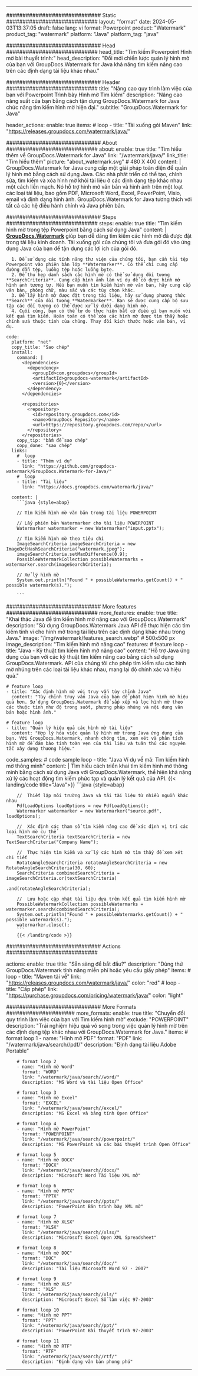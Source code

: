 
---
############################# Static ############################
layout: "format"
date:  2024-05-03T13:37:05
draft: false
lang: vi
format: Powerpoint
product: "Watermark"
product_tag: "watermark"
platform: "Java"
platform_tag: "java"

############################# Head ############################
head_title: "Tìm kiếm Powerpoint Hình mờ bài thuyết trình:"
head_description: "Đổi mới chiến lược quản lý hình mờ của bạn với GroupDocs.Watermark for Java khả năng tìm kiếm nâng cao trên các định dạng tài liệu khác nhau."

############################# Header ############################
title: "Nâng cao quy trình làm việc của bạn với Powerpoint Trình bày Hình mờ Tìm kiếm" 
description: "Nâng cao năng suất của bạn bằng cách tận dụng GroupDocs.Watermark for Java chức năng tìm kiếm hình mờ hiện đại."
subtitle: "GroupDocs.Watermark for Java" 

header_actions:
  enable: true
  items:
    #  loop
    - title: "Tải xuống gói Maven"
      link: "https://releases.groupdocs.com/watermark/java/"
      
############################# About ############################
about:
    enable: true
    title: "Tìm hiểu thêm về GroupDocs.Watermark for Java"
    link: "/watermark/java/"
    link_title: "Tìm hiểu thêm"
    picture: "about_watermark.svg" # 480 X 400
    content: |
       GroupDocs.Watermark for Java cung cấp một giải pháp toàn diện để quản lý hình mờ bằng cách sử dụng Java. Các nhà phát triển có thể tạo, chỉnh sửa, tìm kiếm và xóa hình mờ khỏi tài liệu ở các định dạng tệp khác nhau một cách liền mạch. Nó hỗ trợ hình mờ văn bản và hình ảnh trên một loạt các loại tài liệu, bao gồm PDF, Microsoft Word, Excel, PowerPoint, Visio, email và định dạng hình ảnh. GroupDocs.Watermark for Java tương thích với tất cả các hệ điều hành chính và Java phiên bản.

############################# Steps ############################
steps:
    enable: true
    title: "Tìm kiếm hình mờ trong tệp Powerpoint bằng cách sử dụng Java"
    content: |
      **[GroupDocs.Watermark](https://products.groupdocs.com/watermark/java/)** giúp bạn dễ dàng tìm kiếm các hình mờ đã được đặt trong tài liệu kinh doanh. Tải xuống gói của chúng tôi và đưa gói đó vào ứng dụng Java của bạn để tận dụng các lợi ích của gói đó.
      
      1. Để sử dụng các tính năng thư viện của chúng tôi, bạn cần tải tệp Powerpoint vào phiên bản lớp **Watermarker**. Có thể chỉ cung cấp đường dẫn tệp, luồng tệp hoặc luồng byte.
      2. Để thu hẹp danh sách các hình mờ có thể sử dụng đối tượng **SearchCriteria**. Cung cấp hình ảnh làm ví dụ để có được hình mờ hình ảnh tương tự. Nếu bạn muốn tìm kiếm hình mờ văn bản, hãy cung cấp văn bản, phông chữ, màu sắc và các tùy chọn khác.
      3. Để lấy hình mờ được đặt trong tài liệu, hãy sử dụng phương thức **Search** của đối tượng **Watermarker**. Bạn sẽ được cung cấp bộ sưu tập các đối tượng có thể được xử lý dưới dạng hình mờ.
      4. Cuối cùng, bạn có thể tự do thực hiện bất cứ điều gì bạn muốn với kết quả tìm kiếm. Hoàn toàn có thể xóa các hình mờ được tìm thấy hoặc chỉnh sửa thuộc tính của chúng. Thay đổi kích thước hoặc văn bản, ví dụ.
   
    code:
      platform: "net"
      copy_title: "Sao chép"
      install:
        command: |
          <dependencies>
            <dependency>
              <groupId>com.groupdocs</groupId>
              <artifactId>groupdocs-watermark</artifactId>
              <version>{0}</version>
            </dependency>
          </dependencies>

          <repositories>
            <repository>
              <id>repository.groupdocs.com</id>
              <name>GroupDocs Repository</name>
              <url>https://repository.groupdocs.com/repo/</url>
            </repository>
          </repositories>
        copy_tip: "bấm để sao chép"
        copy_done: "sao chép"
      links:
        #  loop
        - title: "Thêm ví dụ"
          link: "https://github.com/groupdocs-watermark/GroupDocs.Watermark-for-Java/"
        #  loop
        - title: "Tài liệu"
          link: "https://docs.groupdocs.com/watermark/java/"
          
      content: |
        ```java {style=abap}

        // Tìm kiếm hình mờ văn bản trong tài liệu POWERPOINT

        // Lấy phiên bản Watermarker cho tài liệu POWERPOINT
        Watermarker watermarker = new Watermarker("input.pptx");

        // Tìm kiếm hình mờ theo tiêu chí
        ImageSearchCriteria imageSearchCriteria = new ImageDctHashSearchCriteria("watermark.jpeg");
        imageSearchCriteria.setMaxDifference(0.9);
        PossibleWatermarkCollection possibleWatermarks = watermarker.search(imageSearchCriteria);

        // Xử lý hình mờ
        System.out.println("Found " + possibleWatermarks.getCount() + " possible watermark(s).");
        
        ```   
        
############################# More features ############################
more_features:
  enable: true
  title: "Khai thác Java để tìm kiếm hình mờ nâng cao với GroupDocs.Watermark"
  description: "Sử dụng GroupDocs.Watermark Java API để thực hiện các tìm kiếm tinh vi cho hình mờ trong tài liệu trên các định dạng khác nhau trong Java."
  image: "/img/watermark/features_search.webp" # 500x500 px
  image_description: "Tìm kiếm hình mờ nâng cao"
  features:
    # feature loop
    - title: "Java - Kỹ thuật tìm kiếm hình mờ nâng cao"
      content: "Hỗ trợ Java ứng dụng của bạn với các kỹ thuật tìm kiếm nâng cao bằng cách sử dụng GroupDocs.Watermark. API của chúng tôi cho phép tìm kiếm sâu các hình mờ nhúng trên các loại tài liệu khác nhau, mang lại độ chính xác và hiệu quả."

    # feature loop
    - title: "Xác định hình mờ với truy vấn tùy chỉnh Java"
      content: "Tùy chỉnh truy vấn Java của bạn để phát hiện hình mờ hiệu quả hơn. Sử dụng GroupDocs.Watermark để sắp xếp và lọc hình mờ theo các thuộc tính như độ trong suốt, phương pháp nhúng và nội dung văn bản hoặc hình ảnh."

    # feature loop
    - title: "Quản lý hiệu quả các hình mờ tài liệu"
      content: "Hợp lý hóa việc quản lý hình mờ trong Java ứng dụng của bạn. Với GroupDocs.Watermark, nhanh chóng tìm, xem xét và phân tích hình mờ để đảm bảo tính toàn vẹn của tài liệu và tuân thủ các nguyên tắc xây dựng thương hiệu."
      
  code_samples:
    # code sample loop
    - title: "Java Ví dụ về mã: Tìm kiếm hình mờ thông minh"
      content: |
        Tìm hiểu cách triển khai tìm kiếm hình mờ thông minh bằng cách sử dụng Java với GroupDocs.Watermark, thể hiện khả năng xử lý các hoạt động tìm kiếm phức tạp và quản lý kết quả của API.
        {{< landing/code title="Java">}}
        ```java {style=abap}
        
        //  Thiết lập môi trường Java và tải tài liệu từ nhiều nguồn khác nhau
        PdfLoadOptions loadOptions = new PdfLoadOptions();
        Watermarker watermarker = new Watermarker("source.pdf", loadOptions);

        //  Xác định các tham số tìm kiếm nâng cao để xác định vị trí các loại hình mờ cụ thể
        TextSearchCriteria textSearchCriteria = new TextSearchCriteria("Company Name");

        //  Thực hiện tìm kiếm và xử lý các hình mờ tìm thấy để xem xét chi tiết
        RotateAngleSearchCriteria rotateAngleSearchCriteria = new RotateAngleSearchCriteria(30, 60);
        SearchCriteria combinedSearchCriteria = imageSearchCriteria.or(textSearchCriteria)
                                                                   .and(rotateAngleSearchCriteria);

        //  Lưu hoặc cập nhật tài liệu dựa trên kết quả tìm kiếm hình mờ
        PossibleWatermarkCollection possibleWatermarks = watermarker.search(combinedSearchCriteria);
        System.out.println("Found " + possibleWatermarks.getCount() + " possible watermark(s).");
        watermarker.close();
        ```
        {{< /landing/code >}}


############################# Actions ############################

actions:
  enable: true
  title: "Sẵn sàng để bắt đầu?"
  description: "Dùng thử GroupDocs.Watermark tính năng miễn phí hoặc yêu cầu giấy phép"
  items:
    #  loop
    - title: "Maven tải về"
      link: "https://releases.groupdocs.com/watermark/java/"
      color: "red"
        #  loop
    - title: "Cấp phép"
      link: "https://purchase.groupdocs.com/pricing/watermark/java/"
      color: "light"


############################# More Formats #####################
more_formats:
    enable: true
    title: "Chuyển đổi quy trình làm việc của bạn với Tìm kiếm hình mờ"
    exclude: "POWERPOINT"
    description: "Trải nghiệm hiệu quả vô song trong việc quản lý hình mờ trên các định dạng tệp khác nhau với GroupDocs.Watermark for Java."
    items: 
        # format loop 1
        - name: "Hình mờ PDF"
          format: "PDF"
          link: "/watermark/java/search//pdf/"
          description: "Định dạng tài liệu Adobe Portable"

        # format loop 2
        - name: "Hình mờ Word"
          format: "WORD"
          link: "/watermark/java/search//word/"
          description: "MS Word và tài liệu Open Office"
          
        # format loop 3
        - name: "Hình mờ Excel"
          format: "EXCEL"
          link: "/watermark/java/search//excel/"
          description: "MS Excel và bảng tính Open Office"

        # format loop 4
        - name: "Hình mờ PowerPoint"
          format: "POWERPOINT"
          link: "/watermark/java/search//powerpoint/"
          description: "MS PowerPoint và các bài thuyết trình Open Office"

        # format loop 5
        - name: "Hình mờ DOCX"
          format: "DOCX"
          link: "/watermark/java/search//docx/"
          description: "Microsoft Word Tài liệu XML mở"
          
        # format loop 6
        - name: "Hình mờ PPTX"
          format: "PPTX"
          link: "/watermark/java/search//pptx/"
          description: "PowerPoint Bản trình bày XML mở"
          
        # format loop 7
        - name: "Hình mờ XLSX"
          format: "XLSX"
          link: "/watermark/java/search//xlsx/"
          description: "Microsoft Excel Open XML Spreadsheet"

        # format loop 8
        - name: "Hình mờ DOC"
          format: "DOC"
          link: "/watermark/java/search//doc/"
          description: "Tài liệu Microsoft Word 97 - 2007"

        # format loop 9
        - name: "Hình mờ XLS"
          format: "XLS"
          link: "/watermark/java/search//xls/"
          description: "Microsoft Excel Sổ làm việc 97-2003"

        # format loop 10
        - name: "Hình mờ PPT"
          format: "PPT"
          link: "/watermark/java/search//ppt/"
          description: "PowerPoint Bài thuyết trình 97-2003"

        # format loop 11
        - name: "Hình mờ RTF"
          format: "RTF"
          link: "/watermark/java/search//rtf/"
          description: "Định dạng văn bản phong phú"

---